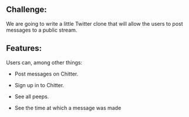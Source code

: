Challenge:
-------

We are going to write a little Twitter clone that will allow the users to post messages to a public stream.

Features:
-------

Users can, among other things: 

* Post messages on Chitter.

* Sign up in to Chitter.

* See all peeps.

* See the time at which a message was made
